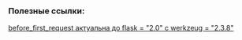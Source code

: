 ### Полезные ссылки:

[before_first_request актуальна до flask = "2.0" с werkzeug = "2.3.8"](https://flask.palletsprojects.com/en/2.0.x/api/?highlight=before_first_re#flask.Flask.before_first_request)